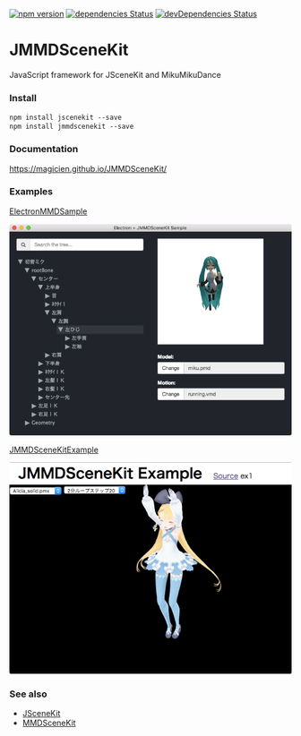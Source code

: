 [![npm version](https://badge.fury.io/js/jmmdscenekit.svg)](https://www.npmjs.com/package/jmmdscenekit)
[![dependencies Status](https://david-dm.org/magicien/JMMDSceneKit.svg)](https://david-dm.org/magicien/JMMDSceneKit)
[![devDependencies Status](https://david-dm.org/magicien/JMMDSceneKit/dev-status.svg)](https://david-dm.org/magicien/JMMDSceneKit?type=dev)

# JMMDSceneKit
JavaScript framework for JSceneKit and MikuMikuDance

### Install

```
npm install jscenekit --save
npm install jmmdscenekit --save
```

### Documentation

https://magicien.github.io/JMMDSceneKit/

### Examples

[ElectronMMDSample](https://github.com/magicien/ElectronMMDSample/)

![ScreenShot](https://github.com/magicien/ElectronMMDSample/blob/readme/readme/screenshot.png)


[JMMDSceneKitExample](https://github.com/magicien/JMMDSceneKitExample/)

![ScreenShot2](https://github.com/magicien/JMMDSceneKitExample/blob/readme/readme/jmmd_ex1_screenshot.png)


### See also

- [JSceneKit](https://github.com/magicien/JSceneKit/)
- [MMDSceneKit](https://github.com/magicien/MMDSceneKit/)
